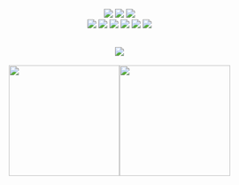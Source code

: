 
<p align="center">
<img src="https://img.shields.io/badge/Terraform-7B42BC?style=for-the-badge&logo=Terraform&logoColor=white"> 
<img src="https://img.shields.io/badge/Amazon AWS-232F3E?style=for-the-badge&logo=Amazon AWS&logoColor=white">
<img src="https://img.shields.io/badge/JavaScript-F7DF1E?style=for-the-badge&logo=JavaScript&logoColor=black">
  <br>
<img src="https://img.shields.io/badge/Java-232F3E?style=for-the-badge&logo=Java&logoColor=white">
<img src="https://img.shields.io/badge/Spring-6DB33F?style=for-the-badge&logo=Spring&logoColor=white">

<img src="https://img.shields.io/badge/Kubernetes-326CE5?style=for-the-badge&logo=Kubernetes&logoColor=white">
<img src="https://img.shields.io/badge/Linux-FCC624?style=for-the-badge&logo=Linux&logoColor=white">
<img src="https://img.shields.io/badge/Grafana-F46800?style=for-the-badge&logo=Grafana&logoColor=white">
<img src="https://img.shields.io/badge/k6-7D64FF?style=for-the-badge&logo=k6&logoColor=white">

<br>
<br>
<div align="center">
  <img src="https://user-images.githubusercontent.com/106081707/221587175-dda1c503-3b57-453a-aef9-9db189de1b6e.png">
</div>

<br>
<div align="center">
  <img src="https://github-readme-stats.vercel.app/api/top-langs/?username=Park-Seaweed&layout=compact" height="200"><img src="https://github-readme-stats.vercel.app/api?username=Park-Seaweed&show_icons=true" height="200">
</div>
